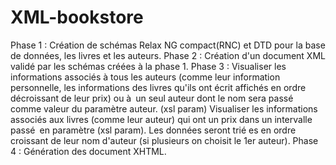 # XML-bookstore
Phase 1 : Création de schémas Relax NG compact(RNC) et DTD pour la base de données, les livres et les auteurs.
Phase 2 : Création d'un document XML validé par les schémas créées à la phase 1.
Phase 3 : Visualiser les informations associés à tous les auteurs (comme leur information personnelle, les informations des livres qu'ils ont écrit affichés en ordre décroissant de leur prix) ou à un seul auteur dont le nom sera passé comme valeur du paramètre auteur. (xsl param)
Visualiser les informations associés aux livres (comme leur auteur) qui ont un prix dans un intervalle passé en paramètre (xsl param). Les données seront trié es en ordre croissant de leur nom d'auteur (si plusieurs on choisit le 1er auteur).
Phase 4 : Génération des document XHTML.
